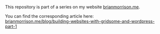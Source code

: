 This repository is part of a series on my website [brianmorrison.me](https://brianmorrison.me).

You can find the corresponding article here: [brianmorrison.me/blog/building-websites-with-gridsome-and-wordpress-part-1](https://brianmorrison.me/blog/building-websites-with-gridsome-and-wordpress-part-1)